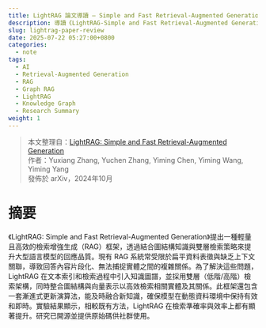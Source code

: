 ```yaml
---
title: LightRAG 論文導讀 — Simple and Fast Retrieval-Augmented Generation 筆記
description: 導讀《LightRAG-Simple and Fast Retrieval-Augmented Generation》論文，解析其結合知識圖譜與雙層檢索策略的高效 RAG 架構設計與應用。
slug: lightrag-paper-review
date: 2025-07-22 05:27:00+0800
categories:
  - note
tags:
  - AI
  - Retrieval-Augmented Generation
  - RAG
  - Graph RAG
  - LightRAG
  - Knowledge Graph
  - Research Summary
weight: 1
---
```


> 本文整理自：[LightRAG: Simple and Fast Retrieval-Augmented Generation](https://arxiv.org/abs/2410.05779)  
> 作者：Yuxiang Zhang, Yuchen Zhang, Yiming Chen, Yiming Wang, Yiming Yang  
> 發佈於 arXiv，2024年10月

# 摘要
《LightRAG: Simple and Fast Retrieval-Augmented Generation》提出一種輕量且高效的檢索增強生成（RAG）框架，透過結合圖結構知識與雙層檢索策略來提升大型語言模型的回應品質。現有 RAG 系統常受限於扁平資料表徵與缺乏上下文關聯，導致回答內容片段化、無法捕捉實體之間的複雜關係。為了解決這些問題，LightRAG 在文本索引和檢索過程中引入知識圖譜，並採用雙層（低階/高階）檢索架構，同時整合圖結構與向量表示以高效檢索相關實體及其關係。此框架還包含一套漸進式更新演算法，能及時融合新知識，確保模型在動態資料環境中保持有效和即時。實驗結果顯示，相較既有方法，LightRAG 在檢索準確率與效率上都有顯著提升。研究已開源並提供原始碼供社群使用。





